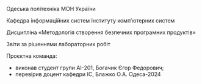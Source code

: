 Одеська політехніка МОН України

Кафедра інформаційних систем Інституту комп’ютерних систем

Дисципліна «Методологія створення безпечних програмних продуктів»

Звіти за рішеннями лабораторних робіт

Проєктна команда:
- виконав студент групи АІ-201, Богачик Єгор Федорович;
- перевірив доцент кафедри ІС, Блажко О.А.
Одеса-2024
